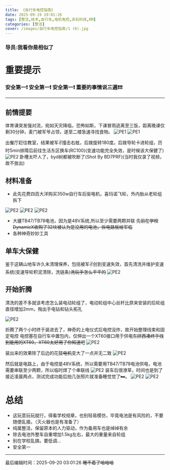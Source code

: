 ```yaml
---
title: 《自行车电控指南》
date: 2025-09-19 19:01:26
tags: [整活,技术,自行车,电机电控,赤石科技,RM]
categories: [整活]
cover: /images/自行车电控指南/1 (6).jpg
---
```

### 导员:我看你是相似了

# 重要提示

### 安全第一❗ 安全第一❗ 安全第一❗   重要的事情说三遍❗❗❗

---

## 前情提要

体育课突发强对流，宛如天灾降临，恐怖如斯，下课冒雨逃离至三饭，距离晚课仅剩30分钟，麦门被军爷占领，遂至二楼急速寻找食物。
![PE1](/images/自行车电控指南/2.jpg "PE1")
![PE1](/images/自行车电控指南/3.jpg "PE1")

出餐厅赶往教室，结果被军✌撞击右舷，后拨旋转180度。后拨导轮卡进轮组，历时5min排障后前往生活东区换车(RC100)(变速功能完全失效，是时候该大保健了)
![PE2](/images/自行车电控指南/4.jpg "PE2")
卧槽太吓人了，byd树都被吹断了(Shot By BD7PRF)(当时我仅录了视频，故不放出)

## 材料准备

* 此先花费四百大洋购买350w自行车后驱电机，喜玛诺飞轮，外内胎从老轮组拆下

![PE2](/images/自行车电控指南/1(4).jpg "PE2")
![PE2](/images/自行车电控指南/1(1).jpg "PE2")
![PE2](/images/自行车电控指南/1(9).jpg "PE2")

* 大疆TB47/TB78电池，因为是48V系统,所以至少需要两颗并联
  ~~先前在学校DynamicX收购了32块被认为是没用的电池，拆电路板给军临~~
* 各种神奇妙妙工具

## 单车大保健

鉴于这辆山地车许久未清理保养，包括被军✌创到变速失效，首先清洗并维护变速系统(变速导轮积泥清除，洗链条)~~洗玩手怎么干干的~~
![PE2](/images/自行车电控指南/1(3).jpg "PE2")

## 开始折腾

清洗的差不多就该考虑怎么装电动轮组了，电动轮组中心丝杆比原来安装的后轮组直径增加2mm，掏出手电钻和钻头拓孔

![PE2](/images/自行车电控指南/1(10).jpg "PE2")

折腾了两个小时终于装进去了，神奇的上电仪式后电控没炸，故开始整理线束和固定电控
电控塞在自行车中置包内，仅伸出一个XT60接口用于供电~~东拼西凑终于找到能用的XT60，XT60太好用了你知道吧~~
![PE2](/images/自行车电控指南/1(12).jpg "PE2")

装出来的效果除了后边的花鼓~~电机~~变大了一点并无二致
![PE2](/images/自行车电控指南/1(5).jpg "PE2")

然后就是电路上，由于电控是48V系统，所以需要用TB47/TB78电池供电，电池需要串联至少两颗，所以临时焊了个串联线
![PE2](/images/自行车电控指南/1(8).jpg "PE2")
装车后很潦草，时间也是到了接近凌晨两点，测试完成功能后拍几张照片就准备睡觉觉了🛏。
![PE2](/images/自行车电控指南/1(7).jpg "PE2")
![PE2](/images/自行车电控指南/1(11).jpg "PE2")

# 总结

* 这玩意玩玩就行，得看学校规章，也别轻易模仿，毕竟电池是有风险的，不要随便乱接。（灭火器也是有准备了）
* 纯属整活，保留原本的人力驱动，作为备用车也是绰绰有余
* 除去电池外整车自重增加1.5kg左右，最大的重量来自轮组
* 别在学校乱搞，要低调...
* 安全第一

---

最后编辑时间：2025-09-20 03:01:26
~~睡不着了哈哈哈~~
